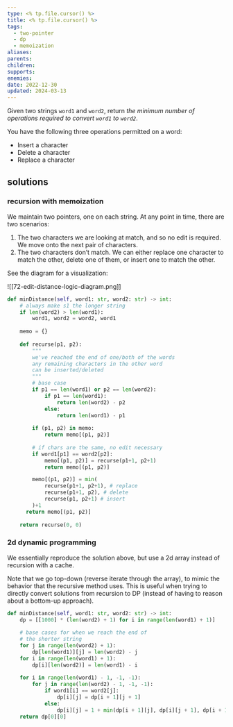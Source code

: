 ```yaml
---
type: <% tp.file.cursor() %>
title: <% tp.file.cursor() %>
tags:
  - two-pointer
  - dp
  - memoization
aliases: 
parents: 
children: 
supports: 
enemies: 
date: 2022-12-30
updated: 2024-03-13
---
```


Given two strings `word1` and `word2`, return _the minimum number of operations required to convert `word1` to `word2`_.

You have the following three operations permitted on a word:

- Insert a character
- Delete a character
- Replace a character

## solutions

### recursion with memoization

We maintain two pointers, one on each string. At any point in time, there are two scenarios:

1. The two characters we are looking at match, and so no edit is required. We move onto the next pair of characters.
2. The two characters don’t match. We can either replace one character to match the other, delete one of them, or insert one to match the other.

See the diagram for a visualization:

![[72-edit-distance-logic-diagram.png]]

```python
def minDistance(self, word1: str, word2: str) -> int:
	# always make s1 the longer string
	if len(word2) > len(word1):
		word1, word2 = word2, word1
	
	memo = {}
	
	def recurse(p1, p2):
		"""
		we've reached the end of one/both of the words
		any remaining characters in the other word
		can be inserted/deleted
		"""
		# base case
		if p1 == len(word1) or p2 == len(word2):
			if p1 == len(word1):
				return len(word2) - p2
			else:
				return len(word1) - p1
		  
		if (p1, p2) in memo:
			return memo[(p1, p2)]
		
		# if chars are the same, no edit necessary
		if word1[p1] == word2[p2]:
			memo[(p1, p2)] = recurse(p1+1, p2+1)
			return memo[(p1, p2)]

		memo[(p1, p2)] = min(
			recurse(p1+1, p2+1), # replace
			recurse(p1+1, p2), # delete
			recurse(p1, p2+1) # insert
		)+1
      return memo[(p1, p2)]
	
	return recurse(0, 0)
```

### 2d dynamic programming

We essentially reproduce the solution above, but use a 2d array instead of recursion with a cache.

Note that we go top-down (reverse iterate through the array), to mimic the behavior that the recursive method uses. This is useful when trying to directly convert solutions from recursion to DP (instead of having to reason about a bottom-up approach).

```python
def minDistance(self, word1: str, word2: str) -> int:
	dp = [[1000] * (len(word2) + 1) for i in range(len(word1) + 1)]
	
	# base cases for when we reach the end of
	# the shorter string
	for j in range(len(word2) + 1):
		dp[len(word1)][j] = len(word2) - j
	for i in range(len(word1) + 1):
		dp[i][len(word2)] = len(word1) - i
	  
	for i in range(len(word1) - 1, -1, -1):
		for j in range(len(word2) - 1, -1, -1):
			if word1[i] == word2[j]:
				dp[i][j] = dp[i + 1][j + 1]
			else:
				dp[i][j] = 1 + min(dp[i + 1][j], dp[i][j + 1], dp[i + 1][j + 1])
	return dp[0][0]
```
